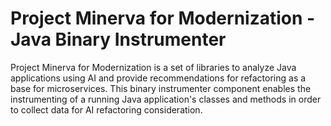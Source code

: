 # Project Minerva for Modernization - Java Binary Instrumenter
Project Minerva for Modernization is a set of libraries to analyze Java applications using AI and provide recommendations for refactoring as a base for microservices.  This binary instrumenter component enables the instrumenting of a running Java application's classes and methods in order to collect data for AI refactoring consideration.
